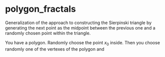 # polygon_fractals
Generalization of the approach to constructing the Sierpinski triangle by generating the next point as the midpoint between the previous one and a randomly chosen point within the triangle.

You have a polygon. Randomly choose the point $x_0$ inside. Then you choose randomly one of the vertexes of the polygon and 